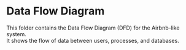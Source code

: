 # Data Flow Diagram

This folder contains the Data Flow Diagram (DFD) for the Airbnb-like system.  
It shows the flow of data between users, processes, and databases.
